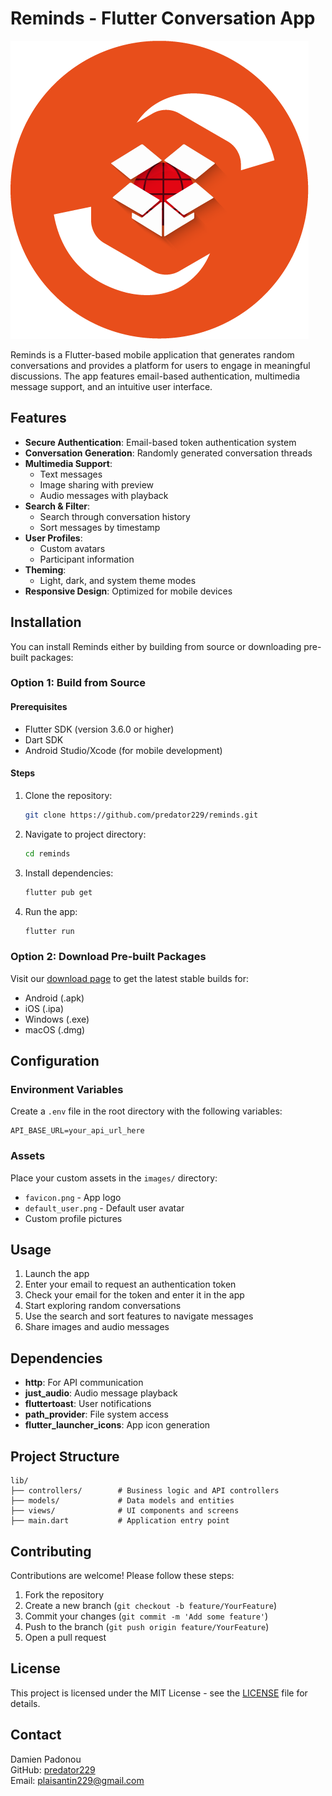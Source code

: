 # Reminds - Flutter Conversation App

![App Logo](images/favicon.png)

Reminds is a Flutter-based mobile application that generates random conversations and provides a platform for users to engage in meaningful discussions. The app features email-based authentication, multimedia message support, and an intuitive user interface.

## Features

- **Secure Authentication**: Email-based token authentication system
- **Conversation Generation**: Randomly generated conversation threads
- **Multimedia Support**:
  - Text messages
  - Image sharing with preview
  - Audio messages with playback
- **Search & Filter**:
  - Search through conversation history
  - Sort messages by timestamp
- **User Profiles**:
  - Custom avatars
  - Participant information
- **Theming**:
  - Light, dark, and system theme modes
- **Responsive Design**: Optimized for mobile devices

## Installation

You can install Reminds either by building from source or downloading pre-built packages:

### Option 1: Build from Source

#### Prerequisites
- Flutter SDK (version 3.6.0 or higher)
- Dart SDK
- Android Studio/Xcode (for mobile development)

#### Steps
1. Clone the repository:
   ```bash
   git clone https://github.com/predator229/reminds.git
   ```
2. Navigate to project directory:
   ```bash
   cd reminds
   ```
3. Install dependencies:
   ```bash
   flutter pub get
   ```
4. Run the app:
   ```bash
   flutter run
   ```

### Option 2: Download Pre-built Packages
Visit our [download page]([https://reminds.cybersds.tech]) to get the latest stable builds for:
- Android (.apk)
- iOS (.ipa)
- Windows (.exe)
- macOS (.dmg)

## Configuration

### Environment Variables
Create a `.env` file in the root directory with the following variables:
```
API_BASE_URL=your_api_url_here
```

### Assets
Place your custom assets in the `images/` directory:
- `favicon.png` - App logo
- `default_user.png` - Default user avatar
- Custom profile pictures

## Usage

1. Launch the app
2. Enter your email to request an authentication token
3. Check your email for the token and enter it in the app
4. Start exploring random conversations
5. Use the search and sort features to navigate messages
6. Share images and audio messages

## Dependencies

- **http**: For API communication
- **just_audio**: Audio message playback
- **fluttertoast**: User notifications
- **path_provider**: File system access
- **flutter_launcher_icons**: App icon generation

## Project Structure

```
lib/
├── controllers/        # Business logic and API controllers
├── models/             # Data models and entities
├── views/              # UI components and screens
├── main.dart           # Application entry point
```

## Contributing

Contributions are welcome! Please follow these steps:

1. Fork the repository
2. Create a new branch (`git checkout -b feature/YourFeature`)
3. Commit your changes (`git commit -m 'Add some feature'`)
4. Push to the branch (`git push origin feature/YourFeature`)
5. Open a pull request

## License

This project is licensed under the MIT License - see the [LICENSE](LICENSE) file for details.

## Contact

Damien Padonou  
GitHub: [predator229](https://github.com/predator229)  
Email: plaisantin229@gmail.com
